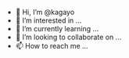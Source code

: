 - 👋 Hi, I’m @kagayo
- 👀 I’m interested in ...
- 🌱 I’m currently learning ...
- 💞️ I’m looking to collaborate on ...
- 📫 How to reach me ...

<!---
kagayo/kagayo is a ✨ special ✨ repository because its `README.md` (this file) appears on your GitHub profile.
You can click the Preview link to take a look at your changes.
--->
